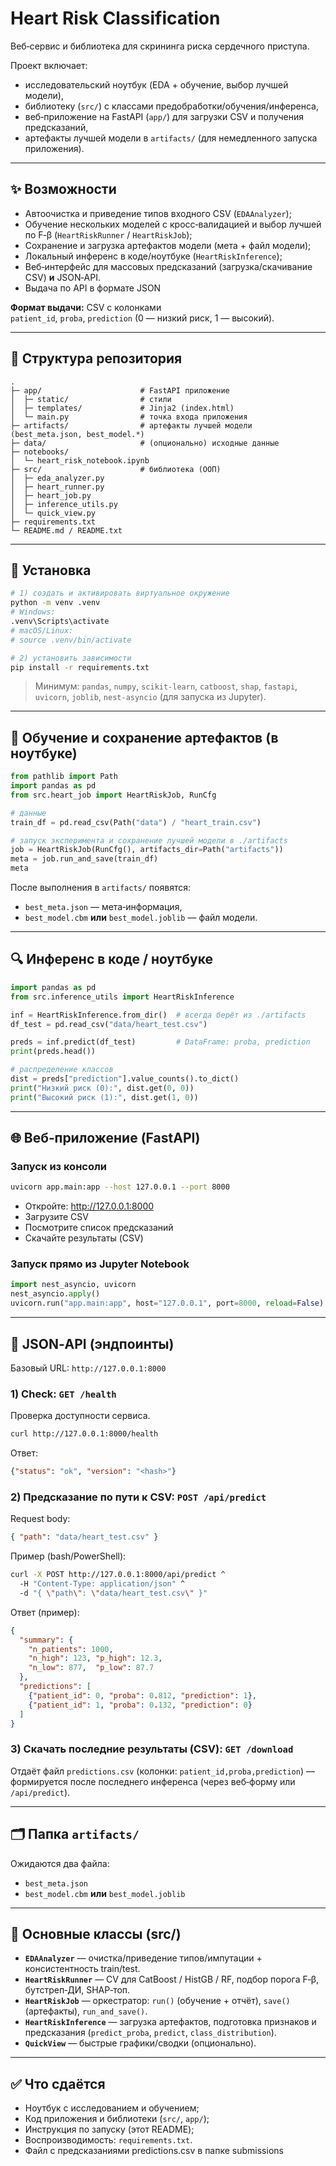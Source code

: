 # Heart Risk Classification

Веб‑сервис и библиотека для скрининга риска сердечного приступа.

Проект включает:
- исследовательский ноутбук (EDA + обучение, выбор лучшей модели),
- библиотеку (`src/`) с классами предобработки/обучения/инференса,
- веб‑приложение на FastAPI (`app/`) для загрузки CSV и получения предсказаний,
- артефакты лучшей модели в `artifacts/` (для немедленного запуска приложения).

---

## ✨ Возможности

- Автоочистка и приведение типов входного CSV (`EDAAnalyzer`);
- Обучение нескольких моделей с кросс‑валидацией и выбор лучшей по F‑β (`HeartRiskRunner` / `HeartRiskJob`);
- Сохранение и загрузка артефактов модели (мета + файл модели);
- Локальный инференс в коде/ноутбуке (`HeartRiskInference`);
- Веб‑интерфейс для массовых предсказаний (загрузка/скачивание CSV) **и** JSON‑API.
- Выдача по API в формате JSON

**Формат выдачи:** CSV с колонками  
`patient_id`, `proba`, `prediction` (0 — низкий риск, 1 — высокий).

---

## 📁 Структура репозитория

```
.
├─ app/                      # FastAPI приложение
│  ├─ static/                # стили
│  ├─ templates/             # Jinja2 (index.html)
│  └─ main.py                # точка входа приложения
├─ artifacts/                # артефакты лучшей модели (best_meta.json, best_model.*)
├─ data/                     # (опционально) исходные данные
├─ notebooks/
│  └─ heart_risk_notebook.ipynb
├─ src/                      # библиотека (ООП)
│  ├─ eda_analyzer.py
│  ├─ heart_runner.py
│  ├─ heart_job.py
│  ├─ inference_utils.py
│  └─ quick_view.py
├─ requirements.txt
└─ README.md / README.txt
```

---

## 🔧 Установка

```bash
# 1) создать и активировать виртуальное окружение
python -m venv .venv
# Windows:
.venv\Scripts\activate
# macOS/Linux:
# source .venv/bin/activate

# 2) установить зависимости
pip install -r requirements.txt
```

> Минимум: `pandas`, `numpy`, `scikit-learn`, `catboost`, `shap`,
> `fastapi`, `uvicorn`, `joblib`, `nest-asyncio` (для запуска из Jupyter).

---

## 🧪 Обучение и сохранение артефактов (в ноутбуке)

```python
from pathlib import Path
import pandas as pd
from src.heart_job import HeartRiskJob, RunCfg

# данные
train_df = pd.read_csv(Path("data") / "heart_train.csv")

# запуск эксперимента и сохранение лучшей модели в ./artifacts
job = HeartRiskJob(RunCfg(), artifacts_dir=Path("artifacts"))
meta = job.run_and_save(train_df)
meta
```
После выполнения в `artifacts/` появятся:
- `best_meta.json` — мета‑информация,
- `best_model.cbm` **или** `best_model.joblib` — файл модели.

---

## 🔍 Инференс в коде / ноутбуке

```python
import pandas as pd
from src.inference_utils import HeartRiskInference

inf = HeartRiskInference.from_dir()  # всегда берёт из ./artifacts
df_test = pd.read_csv("data/heart_test.csv")

preds = inf.predict(df_test)         # DataFrame: proba, prediction
print(preds.head())

# распределение классов
dist = preds["prediction"].value_counts().to_dict()
print("Низкий риск (0):", dist.get(0, 0))
print("Высокий риск (1):", dist.get(1, 0))
```

---

## 🌐 Веб‑приложение (FastAPI)

### Запуск из консоли

```bash
uvicorn app.main:app --host 127.0.0.1 --port 8000
```
- Откройте: http://127.0.0.1:8000  
- Загрузите CSV  
- Посмотрите список предсказаний
- Скачайте результаты (CSV)

### Запуск прямо из Jupyter Notebook
```python
import nest_asyncio, uvicorn
nest_asyncio.apply()
uvicorn.run("app.main:app", host="127.0.0.1", port=8000, reload=False)
```

---

## 🔌 JSON‑API (эндпоинты)

Базовый URL: `http://127.0.0.1:8000`

### 1) Check: `GET /health`
Проверка доступности сервиса.
```bash
curl http://127.0.0.1:8000/health
```
Ответ:
```json
{"status": "ok", "version": "<hash>"}
```

### 2) Предсказание по пути к CSV: `POST /api/predict`
Request body:
```json
{ "path": "data/heart_test.csv" }
```

Пример (bash/PowerShell):
```bash
curl -X POST http://127.0.0.1:8000/api/predict ^
  -H "Content-Type: application/json" ^
  -d "{ \"path\": \"data/heart_test.csv\" }"
```
Ответ (пример):
```json
{
  "summary": {
    "n_patients": 1000,
    "n_high": 123, "p_high": 12.3,
    "n_low": 877,  "p_low": 87.7
  },
  "predictions": [
    {"patient_id": 0, "proba": 0.812, "prediction": 1},
    {"patient_id": 1, "proba": 0.132, "prediction": 0}
  ]
}
```

### 3) Скачать последние результаты (CSV): `GET /download`
Отдаёт файл `predictions.csv` (колонки: `patient_id,proba,prediction`) — формируется после последнего инференса (через веб‑форму или `/api/predict`).

---

## 🗂️ Папка `artifacts/`

Ожидаются два файла:
- `best_meta.json`
- `best_model.cbm` **или** `best_model.joblib`

---

## 🧩 Основные классы (src/)

- **`EDAAnalyzer`** — очистка/приведение типов/импутации + консистентность train/test.
- **`HeartRiskRunner`** — CV для CatBoost / HistGB / RF, подбор порога F‑β, бутстреп‑ДИ, SHAP‑топ.
- **`HeartRiskJob`** — оркестратор: `run()` (обучение + отчёт), `save()` (артефакты), `run_and_save()`.
- **`HeartRiskInference`** — загрузка артефактов, подготовка признаков и предсказания (`predict_proba`, `predict`, `class_distribution`).
- **`QuickView`** — быстрые графики/сводки (опционально).

---

## ✅ Что сдаётся

- Ноутбук с исследованием и обучением;
- Код приложения и библиотеки (`src/`, `app/`);
- Инструкция по запуску (этот README);
- Воспроизводимость: `requirements.txt`.
- Файл с предсказаниями predictions.csv в папке submissions
